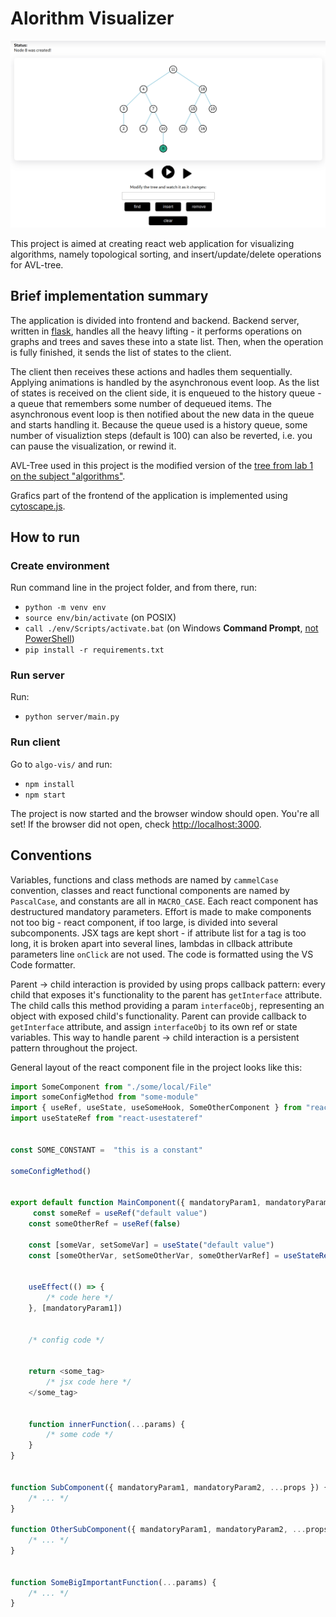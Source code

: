 # Alorithm Visualizer 

![Tree demo](Demo.png)

This project is aimed at creating react web application for visualizing algorithms, namely topological sorting, and insert/update/delete operations for AVL-tree. 

## Brief implementation summary

The application is divided into frontend and backend. Backend server, written in [flask](https://flask.palletsprojects.com/en/2.2.x/), handles all the heavy lifting -  it performs operations on graphs and trees and saves these into a state list. Then, when the operation is fully finished, it sends the list of states to the client.

The client then receives these actions and hadles them sequentially. Applying animations is handled by the asynchronous event loop. As the list of states is received on the client side, it is enqueued to the history queue - a queue that remembers some number of dequeued items. The asynchronous event loop is then notified about the new data in the queue and starts handling it. Because the queue used is a history queue, some number of visualiztion steps (default is 100) can also be reverted, i.e. you can pause the visualization, or rewind it.

AVL-Tree used in this project is the modified version of the [tree from lab 1 on the subject "algorithms"](https://github.com/MykolaKovalyk/Year2Term1AlgoLabs/tree/lab1/lab1/avl_tree).

Grafics part of the frontend of the application is implemented using [cytoscape.js](https://js.cytoscape.org/).

## How to run

### Create environment

Run command line in the project folder, and from there, run:

- `python -m venv env `
- `source env/bin/activate` (on POSIX)
- `call ./env/Scripts/activate.bat` (on Windows **Command Prompt**, <ins>not PowerShell</ins>)
- `pip install -r requirements.txt`

### Run server

Run:

- `python server/main.py`

### Run client

Go to `algo-vis/` and run:

- `npm install`
- `npm start`

The project is now started and the browser window should open. You're all set!
If the browser did not open, check [http://localhost:3000](http://localhost:3000). 

## Conventions

Variables, functions and class methods are named by `cammelCase` convention, classes and react functional components are named by `PascalCase`, and constants are all in `MACRO_CASE`. Each react component has destructured mandatory parameters. Effort is made to make components not too big - react component, if too large, is divided into several subcomponents. JSX tags are kept short - if attribute list for a tag is too long, it is broken apart into several lines, lambdas in cllback attribute parameters line `onClick` are not used. The code is formatted using the VS Code formatter.

Parent -> child interaction is provided by using props callback pattern: every child that exposes it's functionality to the parent has `getInterface` attribute. The child calls this method providing a param `interfaceObj`, representing an object with exposed child's functionality. Parent can provide callback to `getInterface` attribute, and assign `interfaceObj` to its own ref or state variables. This way to handle parent -> child interaction is a persistent pattern throughout the project.

General layout of the react component file in the project looks like this:

```JavaScript
import SomeComponent from "./some/local/File"
import someConfigMethod from "some-module"
import { useRef, useState, useSomeHook, SomeOtherComponent } from "react"
import useStateRef from "react-usestateref"


const SOME_CONSTANT =  "this is a constant"

someConfigMethod()


export default function MainComponent({ mandatoryParam1, mandatoryParam2, ...props }) {
     const someRef = useRef("default value")
    const someOtherRef = useRef(false)

    const [someVar, setSomeVar] = useState("default value")
    const [someOtherVar, setSomeOtherVar, someOtherVarRef] = useStateRef()


    useEffect(() => {
        /* code here */
    }, [mandatoryParam1])


    /* config code */


    return <some_tag> 
        /* jsx code here */
    </some_tag>


    function innerFunction(...params) {
        /* some code */
    }
}


function SubComponent({ mandatoryParam1, mandatoryParam2, ...props }) {
    /* ... */
}

function OtherSubComponent({ mandatoryParam1, mandatoryParam2, ...props }) {
    /* ... */
}


function SomeBigImportantFunction(...params) {
    /* ... */
}

```
